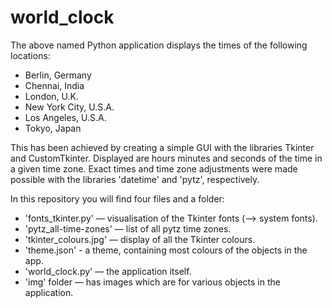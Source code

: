 # world_clock

The above named Python application displays the times of the following locations:
  - Berlin, Germany
  - Chennai, India
  - London, U.K.
  - New York City, U.S.A.
  - Los Angeles, U.S.A.
  - Tokyo, Japan

This has been achieved by creating a simple GUI with the libraries Tkinter and CustomTkinter. Displayed are hours minutes and seconds of the time in a given time zone. Exact times and time zone adjustments were made possible with the libraries 'datetime' and 'pytz', respectively.


In this repository you will find four files and a folder:
  - 'fonts_tkinter.py' — visualisation of the Tkinter fonts (--> system fonts).
  - 'pytz_all-time-zones' — list of all pytz time zones.
  - 'tkinter_colours.jpg' — display of all the Tkinter colours.
  - 'theme.json' - a theme, containing most colours of the objects in the app.
  - 'world_clock.py' — the application itself.
  - 'img' folder — has images which are for various objects in the application.
